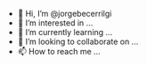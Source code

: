 - 👋 Hi, I’m @jorgebecerrilgi
- 👀 I’m interested in ...
- 🌱 I’m currently learning ...
- 💞️ I’m looking to collaborate on ...
- 📫 How to reach me ...

<!---
jorgebecerrilgi/jorgebecerrilgi is a ✨ special ✨ repository because its `README.md` (this file) appears on your GitHub profile.
You can click the Preview link to take a look at your changes.
--->
